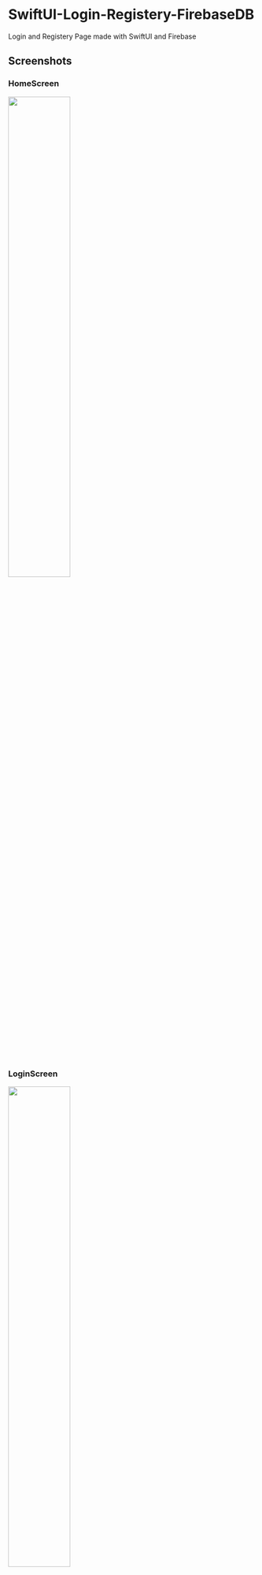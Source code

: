 # SwiftUI-Login-Registery-FirebaseDB
 Login and Registery Page made with SwiftUI and Firebase



## Screenshots

### HomeScreen

<img src="https://user-images.githubusercontent.com/113136227/189526511-4faf7cfc-040c-44b9-8c15-5ff88dd2f9a1.png"  width=50% height=50%>

### LoginScreen

<img src="https://user-images.githubusercontent.com/113136227/189526547-03fe101c-33d1-46e9-87b0-81e75cae7eb7.png"  width=50% height=50%>


### RegisteryScreen

<img src="https://user-images.githubusercontent.com/113136227/189526589-cd25be42-e66c-4742-832c-b1c4f00aa990.png"  width=50% height=50%>


